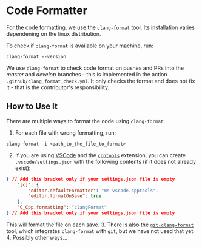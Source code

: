 # Code Formatter
For the code formatting, we use the [`clang-format`](https://clang.llvm.org/docs/ClangFormat.html) tool. Its installation varies dependening on the linux distribution.

To check if `clang-format` is available on your machine, run:
```shell
clang-format --version
```

We use `clang-format` to check code format on pushes and PRs into the *master* and *develop* branches - this is implemented in the action `.github/clang_format_check.yml`. It only checks the format and does not fix it - that is the contributor's responsibility.

## How to Use It
There are multiple ways to format the code using `clang-format`:

1. For each file with wrong formatting, run:
```shell
clang-format -i <path_to_the_file_to_format>
```
2. If you are using [VSCode](https://code.visualstudio.com/) and the [`cpptools`](https://marketplace.visualstudio.com/items?itemName=ms-vscode.cpptools) extension, you can create `.vscode/settings.json` with the following contents (if it does not already exist):
```json
{ // Add this bracket only if your settings.json file is empty
    "[c]": {
        "editor.defaultFormatter": "ms-vscode.cpptools",
        "editor.formatOnSave": true
    },
    "C_Cpp.formatting": "clangFormat"
} // Add this bracket only if your settings.json file is empty
```
This will format the file on each save.
3. There is also the [`git-clang-format`](https://clang.llvm.org/docs/ClangFormat.html#git-integration) tool, which integrates `clang-format` with `git`, but we have not used that yet.
4. Possibly other ways...
